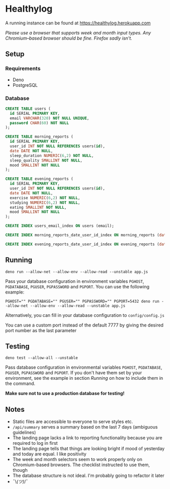 # Healthylog

A running instance can be found at https://healthylog.herokuapp.com

*Please use a browser that supports week and month input types. Any Chromium–based browser should be fine. Firefox sadly isn't.*

## Setup

### Requirements

- Deno
- PostgreSQL

### Database

```sql
CREATE TABLE users (
  id SERIAL PRIMARY KEY,
  email VARCHAR(320) NOT NULL UNIQUE,
  password CHAR(60) NOT NULL
);

CREATE TABLE morning_reports (
  id SERIAL PRIMARY KEY,
  user_id INT NOT NULL REFERENCES users(id),
  date DATE NOT NULL,
  sleep_duration NUMERIC(6,2) NOT NULL,
  sleep_quality SMALLINT NOT NULL,
  mood SMALLINT NOT NULL
);

CREATE TABLE evening_reports (
  id SERIAL PRIMARY KEY,
  user_id INT NOT NULL REFERENCES users(id),
  date DATE NOT NULL,
  exercise NUMERIC(6,2) NOT NULL,
  studying NUMERIC(6,2) NOT NULL,
  eating SMALLINT NOT NULL,
  mood SMALLINT NOT NULL
);

CREATE INDEX users_email_index ON users (email);

CREATE INDEX morning_reports_date_user_id_index ON morning_reports (date, user_id);

CREATE INDEX evening_reports_date_user_id_index ON evening_reports (date, user_id);
```

## Running

```
deno run --allow-net --allow-env --allow-read --unstable app.js
```

Pass your database configuration in environment variables `PGHOST`, `PGDATABASE`, `PGUSER`, `PGPASSWORD` and `PGPORT`. You can use the following example:

```
PGHOST="" PGDATABASE="" PGUSER="" PGPASSWORD="" PGPORT=5432 deno run --allow-net --allow-env --allow-read --unstable app.js
```

Alternatively, you can fill in your database configuration to `config/config.js`

You can use a custom port instead of the default 7777 by giving the desired port number as the last parameter

## Testing

```
deno test --allow-all --unstable
```
Pass database configuration in environmental variables `PGHOST`, `PGDATABASE`, `PGUSER`, `PGPASSWORD` and `PGPORT`. If you don't have them set by your environment, see the example in section *Running* on how to include them in the command.

**Make sure not to use a production database for testing!**

## Notes
- Static files are accessible to everyone to serve styles etc.
- `/api/summary` serves a summary based on the last 7 days (ambiguous guidelines)
- The landing page lacks a link to reporting functionality because you are required to log in first
- The landing page tells that things are looking bright if mood of yesterday and today are equal. I like positivity
- The week and month selectors seem to work properly only on Chromium-based browsers. The checklist instructed to use them, though
- The database structure is not ideal. I'm probably going to refactor it later
- ¯\\_(ツ)_/¯
